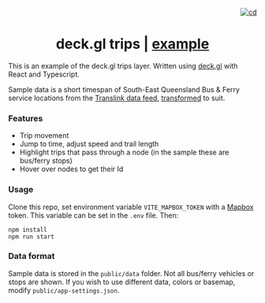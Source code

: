 <p align="right">
  <a href="https://github.com/stevekirks/deckgl-trips/actions/workflows/deploy.yml">
    <img src="https://github.com/stevekirks/deckgl-trips/actions/workflows/deploy.yml/badge.svg" alt="cd" />
  </a>
</p>

<h1 align="center">deck.gl trips | <a href="https://stevekirks.github.io/deckgl-trips">example</a></h1>

This is an example of the deck.gl trips layer. Written using [deck.gl](https://deck.gl) with React and Typescript.

Sample data is a short timespan of South-East Queensland Bus & Ferry service locations from the [Translink data feed](https://data.qld.gov.au/dataset/translink-real-time-data), [transformed](https://github.com/stevekirks/gtfs-protobuf-to-trips-rs) to suit.

### Features
-   Trip movement
-   Jump to time, adjust speed and trail length
-   Highlight trips that pass through a node (in the sample these are bus/ferry stops)
-   Hover over nodes to get their Id

### Usage
Clone this repo, set environment variable `VITE_MAPBOX_TOKEN` with a [Mapbox](https://www.mapbox.com/) token. This variable can be set in the `.env` file. Then:
```
npm install
npm run start
```

### Data format
Sample data is stored in the `public/data` folder. Not all bus/ferry vehicles or stops are shown.
If you wish to use different data, colors or basemap, modify `public/app-settings.json`.
